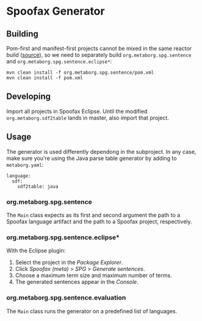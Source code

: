 # Spoofax Generator

## Building

Pom-first and manifest-first projects cannot be mixed in the same reactor build ([source](https://goo.gl/akexsK)), so we need to separately build `org.metaborg.spg.sentence` and `org.metaborg.spg.sentence.eclipse*`:

```
mvn clean install -f org.metaborg.spg.sentence/pom.xml
mvn clean install -f pom.xml
```

## Developing

Import all projects in Spoofax Eclipse. Until the modified `org.metaborg.sdf2table` lands in master, also import that project.

## Usage

The generator is used differently dependong in the subproject. In any case, make sure you're using the Java parse table generator by adding to `metaborg.yaml`:

```
language:
  sdf:
    sdf2table: java
```

### org.metaborg.spg.sentence

The `Main` class expects as its first and second argument the path to a Spoofax language artifact and the path to a Spoofax project, respectively.

### org.metaborg.spg.sentence.eclipse*

With the Eclipse plugin:

1. Select the project in the _Package Explorer_.
2. Click _Spoofax (meta)_ > _SPG_ > _Generate sentences_.
3. Choose a maximum term size and maximum number of terms.
4. The generated sentences appear in the _Console_.

### org.metaborg.spg.sentence.evaluation

The `Main` class runs the generator on a predefined list of languages.

